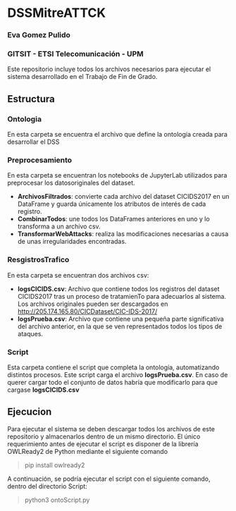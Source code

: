 # DSSMitreATTCK

### Eva Gomez Pulido

### GITSIT - ETSI Telecomunicación - UPM

Este repositorio incluye todos los archivos necesarios para ejecutar el sistema desarrollado en el Trabajo de Fin de Grado.

## Estructura

### Ontologia
En esta carpeta se encuentra el archivo que define la ontología creada para desarrollar el DSS

### Preprocesamiento
En esta carpeta se encuentran los notebooks de JupyterLab utilizados para preprocesar los datosoriginales del dataset.
- **ArchivosFiltrados**: convierte cada archivo del dataset CICIDS2017 en un DataFrame y guarda únicamente los atributos de interés de cada registro.
- **CombinarTodos**: une todos los DataFrames anteriores en uno y lo transforma a un archivo csv.
- **TransformarWebAttacks**: realiza las modificaciones necesarias a causa de unas irregularidades encontradas.

### ResgistrosTrafico
En esta carpeta se encuentran dos archivos csv:
- **logsCICIDS.csv**: Archivo que contiene todos los registros del dataset CICIDS2017 tras un proceso de tratamienTo para adecuarlos al sistema. Los archivos originales pueden ser descargados en http://205.174.165.80/CICDataset/CIC-IDS-2017/ 
- **logsPrueba.csv**: Archivo que contiene una pequeña parte significativa del archivo anterior, en la que se ven representados todos los tipos de ataques.

### Script
Esta carpeta contiene el script que completa la ontología, automatizando distintos procesos.
Este script carga el archivo **logsPrueba.csv**. En caso de querer cargar todo el conjunto de datos habría que modificarlo para que cargase **logsCICIDS.csv**

## Ejecucion
Para ejecutar el sistema se deben descargar todos los archivos de este repositorio y almacenarlos dentro de un mismo directorio.
El único requerimiento antes de ejecutar el script es disponer de la librería OWLReady2 de Python mediante el siguiente comando

> pip install owlready2

A continuación, se podría ejecutar el script con el siguiente comando, dentro del directorio Script:

> python3 ontoScript.py








